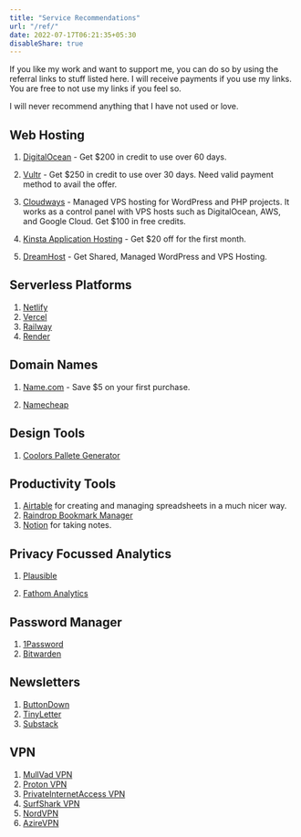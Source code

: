 ```yaml
---
title: "Service Recommendations"
url: "/ref/"
date: 2022-07-17T06:21:35+05:30
disableShare: true
---
```


If you like my work and want to support me, you can do so by using the referral links to stuff listed here. I will receive payments if you use my links. You are free to not use my links if you feel so.

I will never recommend anything that I have not used or love.

## Web Hosting

1. [DigitalOcean](https://digitalocean.pxf.io/g1Bn4O) - Get $200 in credit to use over 60 days.

2. [Vultr](https://www.vultr.com/promo/try250/?ref=9577234) - Get $250 in credit to use over 30 days. Need valid payment method to avail the offer.

3. [Cloudways](https://nspeaks.com/cloudways) - Managed VPS hosting for WordPress and PHP projects. It works as a control panel with VPS hosts such as DigitalOcean, AWS, and Google Cloud. Get $100 in free credits.

4. [Kinsta Application Hosting](https://kinsta.com/application-hosting/?kaid=HJNYGYNKHEXF) - Get $20 off for the first month.

5. [DreamHost](https://dreamhost.com) - Get Shared, Managed WordPress and VPS Hosting.

## Serverless Platforms

1. [Netlify](https://netlify.com)
2. [Vercel](https://vercel.com/)
3. [Railway](https://railway.app?referralCode=nspeaks)
4. [Render](https://render.com/)

## Domain Names

1. [Name.com](https://www.name.com/referral/331013) - Save $5 on your first purchase.

2. [Namecheap](https://namecheap.pxf.io/nspeaks)

## Design Tools

1. [Coolors Pallete Generator](https://coolors.co/?ref=5fbc0474f93c7d000a63e0df)

## Productivity Tools

1. [Airtable](https://airtable.com/invite/r/E46H33pX) for creating and managing spreadsheets in a much nicer way.
2. [Raindrop Bookmark Manager](https://raindrop.io/)
3. [Notion](https://www.notion.so/) for taking notes.

## Privacy Focussed Analytics

1. [Plausible](https://plausible.io/)

2. [Fathom Analytics](https://usefathom.com/ref/AIAONB)

## Password Manager

1. [1Password](https://1password.com/)
2. [Bitwarden](https://bitwarden.com/)

## Newsletters

1. [ButtonDown](https://buttondown.email/)
2. [TinyLetter](https://tinyletter.com/)
3. [Substack](https://substack.com/)

## VPN

1. [MullVad VPN](https://mullvad.net/en/)
2. [Proton VPN](https://protonvpn.com/)
3. [PrivateInternetAccess VPN](https://www.privateinternetaccess.com/pages/buy-vpn/nspeaks)
4. [SurfShark VPN](https://get.surfshark.net/SHiE)
5. [NordVPN](https://nordvpn.sjv.io/nspeaks)
6. [AzireVPN](https://www.azirevpn.com/ref/YOnAemTSX7)
